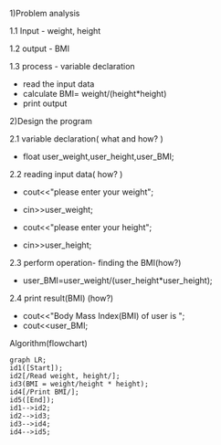 1)Problem analysis 

1.1 Input - weight, height

1.2 output - BMI

1.3 process - variable declaration
   - read the input data
   - calculate BMI= weight/(height*height)
   - print output

2)Design the program

2.1 variable declaration( what and how? )

   - float user_weight,user_height,user_BMI;

2.2 reading input data( how? )

   - cout<<"please enter your weight";
   
   - cin>>user_weight;
   
   - cout<<"please enter your height";
   
   - cin>>user_height;

2.3 perform operation- finding the BMI(how?)

   - user_BMI=user_weight/(user_height*user_height);

2.4 print result(BMI) (how?)

   - cout<<"Body Mass Index(BMI) of user is ";
   - cout<<user_BMI;

Algorithm(flowchart)

```mermaid
graph LR;
id1([Start]);
id2[/Read weight, height/];
id3(BMI = weight/height * height);
id4[/Print BMI/];
id5([End]);
id1-->id2;
id2-->id3;
id3-->id4;
id4-->id5;
```

